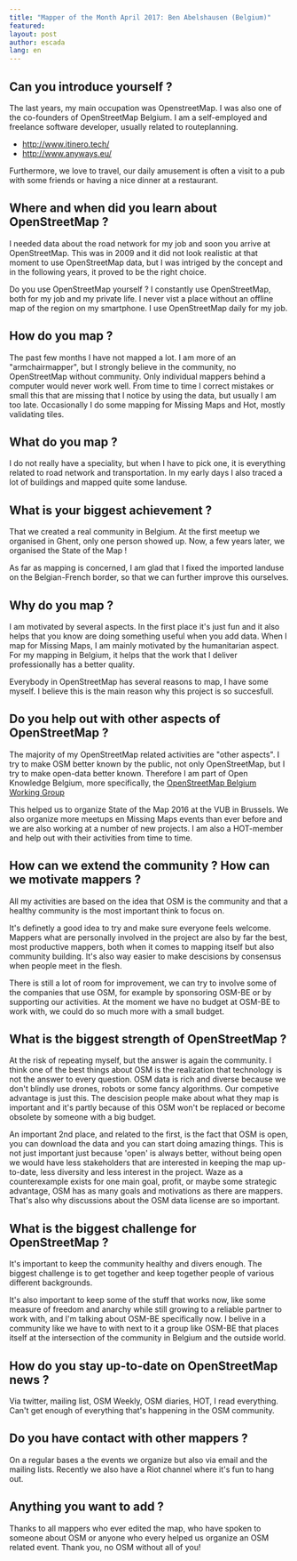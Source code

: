 ```yaml
---
title: "Mapper of the Month April 2017: Ben Abelshausen (Belgium)"
featured: 
layout: post
author: escada
lang: en
---
```

## Can you introduce yourself ?

The last years, my main occupation was OpenstreetMap. I was also one of the
co-founders of OpenStreetMap Belgium. I am a self-employed and freelance software developer,
usually related to routeplanning.

* http://www.itinero.tech/
* http://www.anyways.eu/

Furthermore, we love to travel, our daily amusement is often a visit to a pub with some friends or having a nice dinner at a restaurant.

## Where and when did you learn about OpenStreetMap ?

I needed data about the road network for my job and soon you arrive at OpenStreetMap.
This was in 2009 and it did not look realistic at that moment to use OpenStreetMap data,
but I was intriged by the concept and in the following years, it proved to be the right choice.

Do you use OpenStreetMap yourself ?
I constantly use OpenStreetMap, both for my job and my private life. I never vist a place without an offline map of the region on my smartphone. I use OpenStreetMap daily for my job.

## How do you map ?

The past few months I have not mapped a lot. I am more of an "armchairmapper", but
I strongly believe in the community, no OpenStreetMap without community.
Only individual mappers behind a computer would never work well. From time to time I correct mistakes or small this that are missing that I notice by using the data, but usually I am too late. Occasionally I do some mapping for Missing Maps and Hot, mostly validating tiles.

## What do you map ?

I do not really have a speciality, but when I have to pick one, it is everything related
to road network and transportation. In my early days I also traced a lot of buildings and mapped
quite some landuse.

## What is your biggest achievement ?

That we created a real community in Belgium. At the first meetup we organised in Ghent, only one person showed up. Now, a few years later, we organised the State of the Map !

As far as mapping is concerned, I am glad that I fixed the imported landuse on the Belgian-French border, so that we can further improve this ourselves.

## Why do you map ?

I am motivated by several aspects. In the first place it's just fun and it also helps
that you know are doing something useful when you add data. When I map for Missing Maps,
I am mainly motivated by the humanitarian aspect. For my mapping in Belgium, it helps that
the work that I deliver professionally has a better quality.

Everybody in OpenStreetMap has several reasons to map, I have some myself. I believe
this is the main reason why this project is so succesfull.

## Do you help out with other aspects of OpenStreetMap ?

The majority of my OpenStreetMap related activities are "other aspects". I try to make OSM better
known by the public, not only OpenStreetMap, but I try to make open-data better known.
Therefore I am part of Open Knowledge Belgium, more specifically,
the [OpenStreetMap Belgium Working Group](http://www.openknowledge.be/working-groups/)

This helped us to organize State of the Map 2016 at the VUB in Brussels. We also organize more meetups en Missing Maps events than ever before and we are also working at a number of new projects. I am also a HOT-member and help out with their activities from time to time.

## How can we extend the community ? How can we motivate mappers ?

All my activities are based on the idea that OSM is the community and that a healthy community is the most important think to focus on.

It's definetly a good idea to try and make sure everyone feels welcome. Mappers what are personally involved in the project are also by far the best, most productive mappers, both when it comes to mapping itself but also community building. It's also way easier to make descisions by consensus when people meet in the flesh.

There is still a lot of room for improvement, we can try to involve some of the companies that use OSM, for example by sponsoring OSM-BE or by supporting our activities. At the moment we have no budget at OSM-BE to work with, we could do so much more with a small budget.

## What is the biggest strength of OpenStreetMap ?

At the risk of repeating myself, but the answer is again the community. I think one of the best things about OSM is the realization that technology is not the answer to every question. OSM data is rich and diverse because we don't blindly use drones, robots or some fancy algorithms. Our competive advantage is just this. The descision people make about what they map is important and it's partly because of this OSM won't be replaced or become obsolete by someone with a big budget.

An important 2nd place, and related to the first, is the fact that OSM is open, you can download the data and you can start doing amazing things. This is not just important just because 'open' is always better, without being open we would have less stakeholders that are interested in keeping the map up-to-date, less diversity and less interest in the project. Waze as a counterexample exists for one main goal, profit, or maybe some strategic advantage, OSM has as many goals and motivations as there are mappers. That's also why discussions about the OSM data license are so important.

## What is the biggest challenge for OpenStreetMap ?

It's important to keep the community healthy and divers enough. The biggest challenge is to get together and keep together people of various different backgrounds.

It's also important to keep some of the stuff that works now, like some measure of freedom and anarchy while still growing to a reliable partner to work with, and I'm talking about OSM-BE specifically now. I belive in a community like we have to with next to it a group like OSM-BE that places itself at the intersection of the community in Belgium and the outside world.

## How do you stay up-to-date on OpenStreetMap news ?

Via twitter, mailing list, OSM Weekly, OSM diaries, HOT, I read everything. Can't get enough of everything that's happening in the OSM community.

## Do you have contact with other mappers ?

On a regular bases a the events we organize but also via email and the mailing lists. Recently we also have a Riot channel where it's fun to hang out.

## Anything you want to add ?

Thanks to all mappers who ever edited the map, who have spoken to someone about OSM or anyone who every helped us organize an OSM related event. Thank you, no OSM without all of you!
